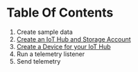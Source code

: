 # Table Of Contents

1. Create sample data
2. [Create an IoT Hub and Storage Account](docs/deploy.md)
3. [Create a Device for your IoT Hub](docs/device.md)
4. Run a telemetry listener
5. Send telemetry
